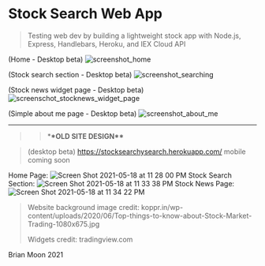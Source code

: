 # Stock Search Web App

> Testing web dev by building a lightweight stock app with Node.js, Express, Handlebars, Heroku, and IEX Cloud API

(Home - Desktop beta)
![screenshot_home](https://user-images.githubusercontent.com/25870426/126885760-1fb677c5-f632-41e8-8241-ecfaea183d8c.png)

(Stock search section - Desktop beta)
![screenshot_searching](https://user-images.githubusercontent.com/25870426/126885769-8fdf9949-e4b1-4da3-8310-e6074d68fecc.png)

(Stock news widget page - Desktop beta)
![screenschot_stocknews_widget_page](https://user-images.githubusercontent.com/25870426/126885778-62e70037-4342-4305-85f1-13489372c048.png)

(Simple about me page - Desktop beta)
![screenshot_about_me](https://user-images.githubusercontent.com/25870426/126885788-286bc0d1-4a01-4c7f-ac3b-e3cb6e365fce.png)

---

> > \***\*OLD SITE DESIGN\*\***

> (desktop beta) https://stocksearchysearch.herokuapp.com/ mobile coming soon

Home Page:
![Screen Shot 2021-05-18 at 11 28 00 PM](https://user-images.githubusercontent.com/25870426/118752999-18454300-b832-11eb-81fe-fa354960f9ff.png)
Stock Search Section:
![Screen Shot 2021-05-18 at 11 33 38 PM](https://user-images.githubusercontent.com/25870426/118753030-22674180-b832-11eb-9438-4738dc5e5b5a.png)
Stock News Page:
![Screen Shot 2021-05-18 at 11 34 22 PM](https://user-images.githubusercontent.com/25870426/118753046-25fac880-b832-11eb-821f-8179950c8a94.png)

> Website background image credit: koppr.in/wp-content/uploads/2020/06/Top-things-to-know-about-Stock-Market-Trading-1080x675.jpg
>
> Widgets credit: tradingview.com

Brian Moon 2021
